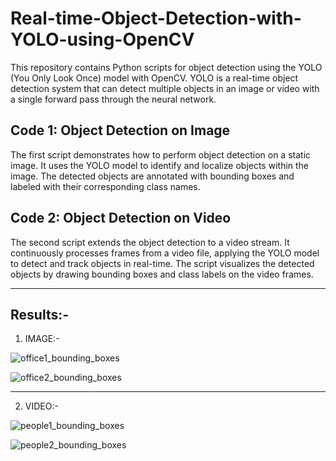 # Real-time-Object-Detection-with-YOLO-using-OpenCV

This repository contains Python scripts for object detection using the YOLO (You Only Look Once) model with OpenCV. YOLO is a real-time object detection system that can detect multiple objects in an image or video with a single forward pass through the neural network.

## Code 1: Object Detection on Image
The first script demonstrates how to perform object detection on a static image. It uses the YOLO model to identify and localize objects within the image. The detected objects are annotated with bounding boxes and labeled with their corresponding class names.

## Code 2: Object Detection on Video
The second script extends the object detection to a video stream. It continuously processes frames from a video file, applying the YOLO model to detect and track objects in real-time. The script visualizes the detected objects by drawing bounding boxes and class labels on the video frames.

-------------------------------------------------------------------------------------------------------------------------------------------------

## Results:-
1. IMAGE:-

![office1_bounding_boxes](https://github.com/ArpitaSatsangi/YOLO/assets/107709451/ae6977fe-f8a5-4b70-a9f4-8abe8f754e60)

![office2_bounding_boxes](https://github.com/ArpitaSatsangi/YOLO/assets/107709451/e1fd0296-cb87-45eb-bc70-73472b2b47a9)


---------------------------------------------------------------------------------------------------------------------------

2. VIDEO:-

![people1_bounding_boxes](https://github.com/ArpitaSatsangi/YOLO/assets/107709451/ee389f6f-f140-45b4-9d3e-488957dbdfc3)

![people2_bounding_boxes](https://github.com/ArpitaSatsangi/YOLO/assets/107709451/a50a40a6-fd21-43c2-8c04-7e1a8c97b225)
